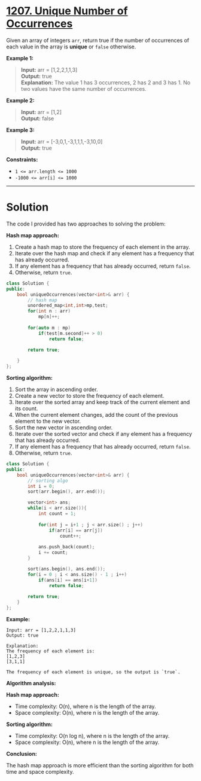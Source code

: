 # [1207. Unique Number of Occurrences](https://leetcode.com/problems/unique-number-of-occurrences/)

Given an array of integers `arr`, return true if the number of occurrences of each value in the array is **unique** or `false` otherwise.

**Example 1:**

> **Input:** arr = [1,2,2,1,1,3]<br>
**Output:** true<br>
**Explanation:** The value 1 has 3 occurrences, 2 has 2 and 3 has 1. No two values have the same number of occurrences.

**Example 2:**

> **Input:** arr = [1,2]<br>
**Output:** false

**Example 3:**

> **Input:** arr = [-3,0,1,-3,1,1,1,-3,10,0]<br>
**Output:** true
 

**Constraints:**

- `1 <= arr.length <= 1000`
- `-1000 <= arr[i] <= 1000`
---
# Solution

The code I provided has two approaches to solving the problem:

**Hash map approach:**

1. Create a hash map to store the frequency of each element in the array.
2. Iterate over the hash map and check if any element has a frequency that has already occurred.
3. If any element has a frequency that has already occurred, return `false`.
4. Otherwise, return `true`.

```cpp
class Solution {
public:
    bool uniqueOccurrences(vector<int>& arr) {
        // hash map
        unordered_map<int,int>mp,test;
        for(int n : arr)
            mp[n]++;
        
        for(auto m : mp)
            if(test[m.second]++ > 0)
                return false;
        
        return true;

    }
};
```

**Sorting algorithm:**

1. Sort the array in ascending order.
2. Create a new vector to store the frequency of each element.
3. Iterate over the sorted array and keep track of the current element and its count.
4. When the current element changes, add the count of the previous element to the new vector.
5. Sort the new vector in ascending order.
6. Iterate over the sorted vector and check if any element has a frequency that has already occurred.
7. If any element has a frequency that has already occurred, return `false`.
8. Otherwise, return `true`.

```cpp
class Solution {
public:
    bool uniqueOccurrences(vector<int>& arr) {
        // sorting algo
        int i = 0;
        sort(arr.begin(), arr.end());

        vector<int> ans;
        while(i < arr.size()){
            int count = 1;
            
            for(int j = i+1 ; j < arr.size() ; j++)
                if(arr[i] == arr[j])
                    count++;
        
            ans.push_back(count);
            i += count;
        }

        sort(ans.begin(), ans.end());
        for(i = 0 ; i < ans.size() - 1 ; i++)
            if(ans[i] == ans[i+1])
                return false;
        
        return true;
    }
};
```

**Example:**

```
Input: arr = [1,2,2,1,1,3]
Output: true

Explanation:
The frequency of each element is:
[1,2,3]
[3,1,1]

The frequency of each element is unique, so the output is `true`.
```

**Algorithm analysis:**

**Hash map approach:**

* Time complexity: O(n), where n is the length of the array.
* Space complexity: O(n), where n is the length of the array.

**Sorting algorithm:**

* Time complexity: O(n log n), where n is the length of the array.
* Space complexity: O(n), where n is the length of the array.

**Conclusion:**

The hash map approach is more efficient than the sorting algorithm for both time and space complexity.